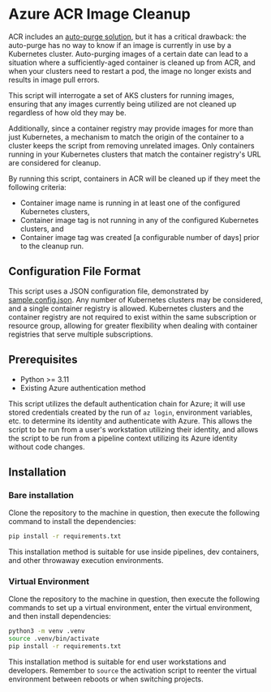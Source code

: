 # Azure ACR Image Cleanup

ACR includes an [auto-purge solution](https://learn.microsoft.com/en-us/azure/container-registry/container-registry-auto-purge), but it has a critical drawback: the auto-purge has no way to know if an image is currently in use by a Kubernetes cluster. Auto-purging images of a certain date can lead to a situation where a sufficiently-aged container is cleaned up from ACR, and when your clusters need to restart a pod, the image no longer exists and results in image pull errors.

This script will interrogate a set of AKS clusters for running images, ensuring that any images currently being utilized are not cleaned up regardless of how old they may be.

Additionally, since a container registry may provide images for more than just Kubernetes, a mechanism to match the origin of the container to a cluster keeps the script from removing unrelated images. Only containers running in your Kubernetes clusters that match the container registry's URL are considered for cleanup.

By running this script, containers in ACR will be cleaned up if they meet the following criteria:

- Container image name is running in at least one of the configured Kubernetes clusters,
- Container image tag is not running in any of the configured Kubernetes clusters, and
- Container image tag was created \[a configurable number of days\] prior to the cleanup run.

## Configuration File Format

This script uses a JSON configuration file, demonstrated by [sample.config.json](./sample.config.json). Any number of Kubernetes clusters may be considered, and a single container registry is allowed. Kubernetes clusters and the container registry are not required to exist within the same subscription or resource group, allowing for greater flexibility when dealing with container registries that serve multiple subscriptions.

## Prerequisites

- Python >= 3.11
- Existing Azure authentication method

This script utilizes the default authentication chain for Azure; it will use stored credentials created by the run of `az login`, environment variables, etc. to determine its identity and authenticate with Azure. This allows the script to be run from a user's workstation utilizing their identity, and allows the script to be run from a pipeline context utilizing its Azure identity without code changes.

## Installation

### Bare installation

Clone the repository to the machine in question, then execute the following command to install the dependencies:

```sh
pip install -r requirements.txt
```

This installation method is suitable for use inside pipelines, dev containers, and other throwaway execution environments.

### Virtual Environment

Clone the repository to the machine in question, then execute the following commands to set up a virtual environment, enter the virtual environment, and then install dependencies:

```sh
python3 -m venv .venv
source .venv/bin/activate
pip install -r requirements.txt
```

This installation method is suitable for end user workstations and developers. Remember to `source` the activation script to reenter the virtual environment between reboots or when switching projects.